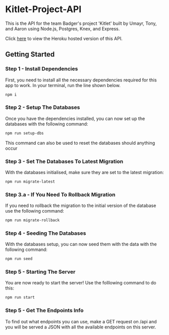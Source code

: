 # Kitlet-Project-API

This is the API for the team Badger's project 'Kitlet' built by Umayr, Tony, and Aaron using Node.js, Postgres, Knex, and Express.

Click [here](https://be-kitlet.herokuapp.com/api) to view the Heroku hosted version of this API. 

## Getting Started

### Step 1 - Install Dependencies

First, you need to install all the necessary dependencies required for this app to work. In your terminal, run the line shown below.

```bash
npm i
```

### Step 2 - Setup The Databases

Once you have the dependencies installed, you can now set up the databases with the following command:

```bash
npm run setup-dbs
```

This command can also be used to reset the databases should anything occur

### Step 3 - Set The Databases To Latest Migration

With the databases initialised, make sure they are set to the latest migration:

```bash
npm run migrate-latest
```

### Step 3.a - If You Need To Rollback Migration

If you need to rollback the migration to the initial version of the database use the following command:

```bash
npm run migrate-rollback
```

### Step 4 - Seeding The Databases

With the databases setup, you can now seed them with the data with the following command:

```bash
npm run seed
```

### Step 5 - Starting The Server

You are now ready to start the server! Use the folllowing command to do this:

```bash
npm run start
```

### Step 5 - Get The Endpoints Info

To find out what endpoints you can use, make a GET request on /api and you will be served a JSON with all the available endpoints on this server.


